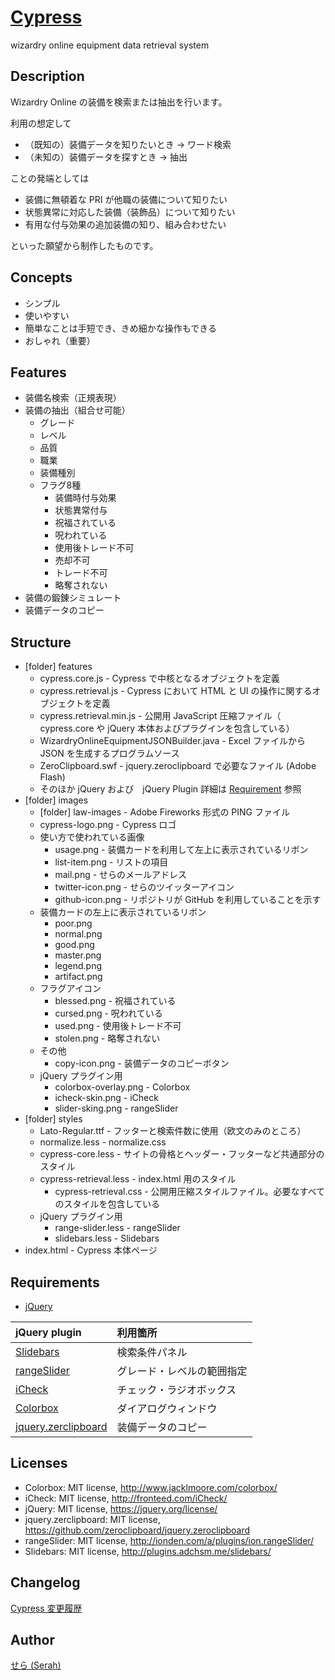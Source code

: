 # [Cypress](https://miramiku.github.io/Cypress/)
wizardry online equipment data retrieval system

## Description
Wizardry Online の装備を検索または抽出を行います。

利用の想定して
* （既知の）装備データを知りたいとき → ワード検索
* （未知の）装備データを探すとき → 抽出

ことの発端としては
* 装備に無頓着な PRI が他職の装備について知りたい
* 状態異常に対応した装備（装飾品）について知りたい
* 有用な付与効果の追加装備の知り、組み合わせたい

といった願望から制作したものです。

## Concepts
* シンプル
* 使いやすい
* 簡単なことは手短でき、きめ細かな操作もできる
* おしゃれ（重要）

## Features
* 装備名検索（正規表現）
* 装備の抽出（組合せ可能）
	* グレード
	* レベル
	* 品質
	* 職業
	* 装備種別
	* フラグ8種
		* 装備時付与効果
		* 状態異常付与
		* 祝福されている
		* 呪われている
		* 使用後トレード不可
		* 売却不可
		* トレード不可
		* 略奪されない
* 装備の鍛錬シミュレート
* 装備データのコピー

## Structure
* [folder] features
	* cypress.core.js - Cypress で中核となるオブジェクトを定義
	* cypress.retrieval.js - Cypress において HTML と UI の操作に関するオブジェクトを定義
	* cypress.retrieval.min.js - 公開用 JavaScript 圧縮ファイル（ cypress.core や jQuery 本体およびプラグインを包含している）
	* WizardryOnlineEquipmentJSONBuilder.java - Excel ファイルから JSON を生成するプログラムソース
	* ZeroClipboard.swf - jquery.zeroclipboard で必要なファイル (Adobe Flash)
	* そのほか jQuery および　jQuery Plugin 詳細は [Requirement](#Requirement) 参照
* [folder] images
	* [folder] law-images - Adobe Fireworks 形式の PING ファイル
	* cypress-logo.png - Cypress ロゴ
	* 使い方で使われている画像
		* usage.png - 装備カードを利用して左上に表示されているリボン
		* list-item.png - リストの項目
		* mail.png - せらのメールアドレス
		* twitter-icon.png - せらのツイッターアイコン
		* github-icon.png - リポジトリが GitHub を利用していることを示す
	* 装備カードの左上に表示されているリボン
		* poor.png
		* normal.png
		* good.png
		* master.png
		* legend.png
		* artifact.png
	* フラグアイコン
		* blessed.png - 祝福されている
		* cursed.png - 呪われている
		* used.png - 使用後トレード不可
		* stolen.png - 略奪されない
	* その他
		* copy-icon.png - 装備データのコピーボタン
	* jQuery プラグイン用
		* colorbox-overlay.png - Colorbox
		* icheck-skin.png - iCheck
		* slider-sking.png - rangeSlider
* [folder] styles
	* Lato-Regular.ttf - フッターと検索件数に使用（欧文のみのところ）
	* normalize.less - normalize.css
	* cypress-core.less - サイトの骨格とヘッダー・フッターなど共通部分のスタイル
	* cypress-retrieval.less - index.html 用のスタイル
		* cypress-retrieval.css - 公開用圧縮スタイルファイル。必要なすべてのスタイルを包含している
	* jQuery プラグイン用
		* range-slider.less - rangeSlider
		* slidebars.less - Slidebars
* index.html - Cypress 本体ページ

## Requirements
* [jQuery](https://jquery.com/)

| jQuery plugin | 利用箇所 |
| :-- | :-- |
| [Slidebars](http://plugins.adchsm.me/slidebars/)                             | 検索条件パネル           |
| [rangeSlider](http://ionden.com/a/plugins/ion.rangeSlider/)                  | グレード・レベルの範囲指定 |
| [iCheck](http://fronteed.com/iCheck/)                                        | チェック・ラジオボックス   |
| [Colorbox](http://www.jacklmoore.com/colorbox/)                              | ダイアログウィンドウ      |
| [jquery.zerclipboard](https://github.com/zeroclipboard/jquery.zeroclipboard) | 装備データのコピー        |

## Licenses

* Colorbox: MIT license, http://www.jacklmoore.com/colorbox/
* iCheck: MIT license, http://fronteed.com/iCheck/
* jQuery: MIT license, https://jquery.org/license/
* jquery.zerclipboard: MIT license, https://github.com/zeroclipboard/jquery.zeroclipboard
* rangeSlider: MIT license, http://ionden.com/a/plugins/ion.rangeSlider/
* Slidebars: MIT license, http://plugins.adchsm.me/slidebars/

## Changelog
[Cypress 変更履歴](https://miramiku.github.io/post/wizon/cypress/change-log/)

## Author
[せら (Serah)](https://github.com/miramiku)
